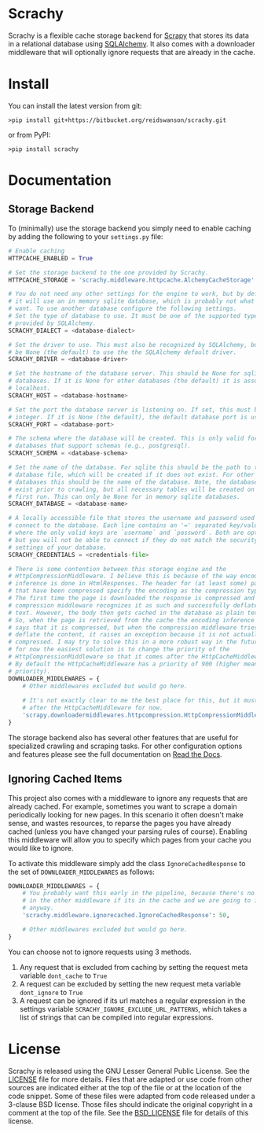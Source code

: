 # Scrachy
Scrachy is a flexible cache storage backend for [Scrapy](https://scrapy.org/) that stores its data in a relational database using [SQLAlchemy](https://www.sqlalchemy.org/).
It also comes with a downloader middleware that will optionally ignore requests that are already in the cache.

# Install
You can install the latest version from git:

```
>pip install git+https://bitbucket.org/reidswanson/scrachy.git
``` 

or from PyPI:

```
>pip install scrachy
```

# Documentation
## Storage Backend
To (minimally) use the storage backend you simply need to enable caching by adding the following to your `settings.py` file:  
```python
# Enable caching
HTTPCACHE_ENABLED = True

# Set the storage backend to the one provided by Scrachy.
HTTPCACHE_STORAGE = 'scrachy.middleware.httpcache.AlchemyCacheStorage'

# You do not need any other settings for the engine to work, but by default
# it will use an in memory sqlite database, which is probably not what you
# want. To use another database configure the following settings.
# Set the type of database to use. It must be one of the supported types
# provided by SQLAlchemy.
SCRACHY_DIALECT = <database-dialect>

# Set the driver to use. This must also be recognized by SQLAlchemy, but can
# be None (the default) to use the the SQLAlchemy default driver.
SCRACHY_DRIVER = <database-driver>

# Set the hostname of the database server. This should be None for sqlite 
# databases. If it is None for other databases (the default) it is assumed to be
# localhost.
SCRACHY_HOST = <database-hostname>

# Set the port the database server is listening on. If set, this must be an
# integer. If it is None (the default), the default database port is used.
SCRACHY_PORT = <database-port>

# The schema where the database will be created. This is only valid for
# databases that support schemas (e.g., postgresql).
SCRACHY_SCHEMA = <database-schema>

# Set the name of the database. For sqlite this should be the path to the
# database file, which will be created if it does not exist. For other
# databases this should be the name of the database. Note, the database must
# exist prior to crawling, but all necessary tables will be created on the
# first run. This can only be None for in memory sqlite databases. 
SCRACHY_DATABASE = <database-name>

# A locally accessible file that stores the username and password used to
# connect to the database. Each line contains an '=' separated key/value pair
# where the only valid keys are `username` and `password`. Both are optional,
# but you will not be able to connect if they do not match the security
# settings of your database.
SCRACHY_CREDENTIALS = <credentials-file>

# There is some contention between this storage engine and the
# HttpCompressionMiddleware. I believe this is because of the way encoding
# inference is done in HtmlResponses. The header for (at least some) pages
# that have been compressed specify the encoding as the compression type.
# The first time the page is downloaded the response is compressed and the
# compression middleware recognizes it as such and successfully deflates the
# text. However, the body then gets cached in the database as plain text.
# So, when the page is retrieved from the cache the encoding inference still
# says that it is compressed, but when the compression middleware tries to
# deflate the content, it raises an exception because it is not actually
# compressed. I may try to solve this in a more robust way in the future, but
# for now the easiest solution is to change the priority of the 
# HttpCompressionMiddleware so that it comes after the HttpCacheMiddleware.
# By default the HttpCacheMiddleware has a priority of 900 (higher means lower
# priority).
DOWNLOADER_MIDDLEWARES = {
    # Other middlewares excluded but would go here.
    
    # It's not exactly clear to me the best place for this, but it must be
    # after the HttpCacheMiddleware for now.
    'scrapy.downloadermiddlewares.httpcompression.HttpCompressionMiddleware': 1000,
}
```
The storage backend also has several other features that are useful for specialized crawling and scraping tasks.
For other configuration options and features please see the full documentation on [Read the Docs](https://scrachy.readthedocs.io/en/latest).

## Ignoring Cached Items
This project also comes with a middleware to ignore any requests that are already cached.
For example, sometimes you want to scrape a domain periodically looking for new pages.
In this scenario it often doesn't make sense, and wastes resources, to reparse the pages you have already cached (unless you have changed your parsing rules of course).
Enabling this middleware will allow you to specify which pages from your cache you would like to ignore.

To activate this middleware simply add the class ``IgnoreCachedResponse`` to the set of ``DOWNLOADER_MIDDLEWARES`` as follows:

```python
DOWNLOADER_MIDDLEWARES = {
    # You probably want this early in the pipeline, because there's no point
    # in the other middleware if its in the cache and we are going to ignore it
    # anyway.
    'scrachy.middleware.ignorecached.IgnoreCachedResponse': 50,

    # Other middlewares excluded but would go here.
}
``` 

You can choose not to ignore requests using 3 methods.

  1. Any request that is excluded from caching by setting the request meta variable ``dont_cache`` to ``True``
  2. A request can be excluded by setting the new request meta variable ``dont_ignore`` to ``True``
  3. A request can be ignored if its url matches a regular expression in the settings variable ``SCRACHY_IGNORE_EXCLUDE_URL_PATTERNS``, which takes a list of strings that can be compiled into regular expressions.

# License
Scrachy is released using the GNU Lesser General Public License.
See the [LICENSE](LICENSE.md) file for more details.
Files that are adapted or use code from other sources are indicated either at the top of the file or at the location of the code snippet.
Some of these files were adapted from code released under a 3-clause BSD license.
Those files should indicate the original copyright in a comment at the top of the file.
See the [BSD_LICENSE](BSD_LICENSE.md) file for details of this license.
